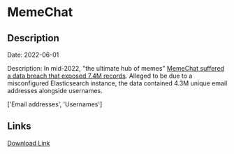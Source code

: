 # MemeChat

## Description

Date: 2022-06-01

Description:
In mid-2022, &quot;the ultimate hub of memes&quot; <a href="https://twitter.com/search?q=memechat%20breach&src=typed_query&f=media" target="_blank" rel="noopener">MemeChat suffered a data breach that exposed 7.4M records</a>. Alleged to be due to a misconfigured Elasticsearch instance, the data contained 4.3M unique email addresses alongside usernames.


['Email addresses', 'Usernames']

## Links

[Download Link](https://link-to.net/1229997/853.9945474327485/dynamic/?r=aHR0cHM6Ly93d3cubWVkaWFmaXJlLmNvbS92aWV3LzJoYlhHTDQ2R0VpcWxjZi9tZW1lY2hhdC5hcHAvZmlsZQ==)